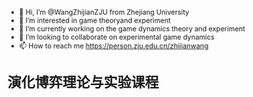 - 👋 Hi, I’m @WangZhijianZJU from Zhejiang University
- 👀 I’m interested in game theoryand experiment  
- 🌱 I’m currently working on the game dynamics theory and experiment
- 💞️ I’m looking to collaborate on experimental game dynamics
- 📫 How to reach me https://person.zju.edu.cn/zhijianwang 

<!---
WangZhijianZJU/WangZhijianZJU is a ✨ special ✨ repository because its `README.md` (this file) appears on your GitHub profile.
You can click the Preview link to take a look at your changes.
--->
# 演化博弈理论与实验课程
